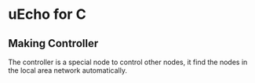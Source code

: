 # uEcho for C

## Making Controller

The controller is a special node to control other nodes, it find the nodes in the local area network automatically. 
